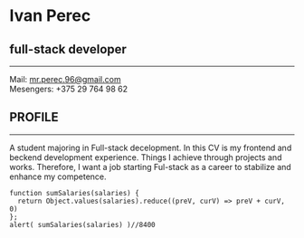 # Ivan Perec
## full-stack developer
***
Mail: mr.perec.96@gmail.com    
Mesengers: +375 29 764 98 62
## PROFILE
***
A student majoring in Full-stack decelopment. In this CV is my frontend and beckend development experience. Things I achieve through projects and works. Therefore, I want a job starting Ful-stack as a career to stabilize and enhance my competence.
```
function sumSalaries(salaries) {
  return Object.values(salaries).reduce((preV, curV) => preV + curV, 0) 
};
alert( sumSalaries(salaries) )//8400
```
